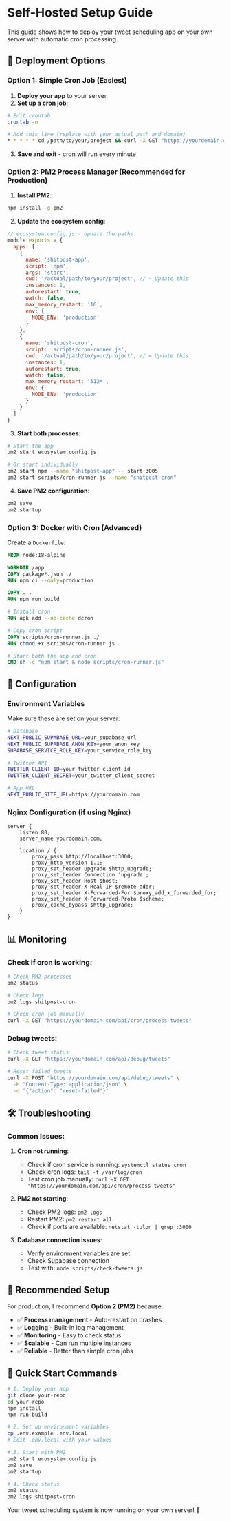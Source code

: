 # Self-Hosted Setup Guide

This guide shows how to deploy your tweet scheduling app on your own server with automatic cron processing.

## 🚀 Deployment Options

### **Option 1: Simple Cron Job (Easiest)**

1. **Deploy your app** to your server
2. **Set up a cron job**:

```bash
# Edit crontab
crontab -e

# Add this line (replace with your actual path and domain)
* * * * * cd /path/to/your/project && curl -X GET "https://yourdomain.com/api/cron/process-tweets" >/dev/null 2>&1
```

3. **Save and exit** - cron will run every minute

### **Option 2: PM2 Process Manager (Recommended for Production)**

1. **Install PM2**:
```bash
npm install -g pm2
```

2. **Update the ecosystem config**:
```javascript
// ecosystem.config.js - Update the paths
module.exports = {
  apps: [
    {
      name: 'shitpost-app',
      script: 'npm',
      args: 'start',
      cwd: '/actual/path/to/your/project', // ← Update this
      instances: 1,
      autorestart: true,
      watch: false,
      max_memory_restart: '1G',
      env: {
        NODE_ENV: 'production'
      }
    },
    {
      name: 'shitpost-cron',
      script: 'scripts/cron-runner.js',
      cwd: '/actual/path/to/your/project', // ← Update this
      instances: 1,
      autorestart: true,
      watch: false,
      max_memory_restart: '512M',
      env: {
        NODE_ENV: 'production'
      }
    }
  ]
}
```

3. **Start both processes**:
```bash
# Start the app
pm2 start ecosystem.config.js

# Or start individually
pm2 start npm --name "shitpost-app" -- start 3005
pm2 start scripts/cron-runner.js --name "shitpost-cron"
```

4. **Save PM2 configuration**:
```bash
pm2 save
pm2 startup
```

### **Option 3: Docker with Cron (Advanced)**

Create a `Dockerfile`:
```dockerfile
FROM node:18-alpine

WORKDIR /app
COPY package*.json ./
RUN npm ci --only=production

COPY . .
RUN npm run build

# Install cron
RUN apk add --no-cache dcron

# Copy cron script
COPY scripts/cron-runner.js ./
RUN chmod +x scripts/cron-runner.js

# Start both the app and cron
CMD sh -c "npm start & node scripts/cron-runner.js"
```

## 🔧 Configuration

### **Environment Variables**
Make sure these are set on your server:

```bash
# Database
NEXT_PUBLIC_SUPABASE_URL=your_supabase_url
NEXT_PUBLIC_SUPABASE_ANON_KEY=your_anon_key
SUPABASE_SERVICE_ROLE_KEY=your_service_role_key

# Twitter API
TWITTER_CLIENT_ID=your_twitter_client_id
TWITTER_CLIENT_SECRET=your_twitter_client_secret

# App URL
NEXT_PUBLIC_SITE_URL=https://yourdomain.com
```

### **Nginx Configuration** (if using Nginx)
```nginx
server {
    listen 80;
    server_name yourdomain.com;

    location / {
        proxy_pass http://localhost:3000;
        proxy_http_version 1.1;
        proxy_set_header Upgrade $http_upgrade;
        proxy_set_header Connection 'upgrade';
        proxy_set_header Host $host;
        proxy_set_header X-Real-IP $remote_addr;
        proxy_set_header X-Forwarded-For $proxy_add_x_forwarded_for;
        proxy_set_header X-Forwarded-Proto $scheme;
        proxy_cache_bypass $http_upgrade;
    }
}
```

## 📊 Monitoring

### **Check if cron is working**:
```bash
# Check PM2 processes
pm2 status

# Check logs
pm2 logs shitpost-cron

# Check cron job manually
curl -X GET "https://yourdomain.com/api/cron/process-tweets"
```

### **Debug tweets**:
```bash
# Check tweet status
curl -X GET "https://yourdomain.com/api/debug/tweets"

# Reset failed tweets
curl -X POST "https://yourdomain.com/api/debug/tweets" \
  -H "Content-Type: application/json" \
  -d '{"action": "reset-failed"}'
```

## 🛠️ Troubleshooting

### **Common Issues**:

1. **Cron not running**:
   - Check if cron service is running: `systemctl status cron`
   - Check cron logs: `tail -f /var/log/cron`
   - Test cron job manually: `curl -X GET "https://yourdomain.com/api/cron/process-tweets"`

2. **PM2 not starting**:
   - Check PM2 logs: `pm2 logs`
   - Restart PM2: `pm2 restart all`
   - Check if ports are available: `netstat -tulpn | grep :3000`

3. **Database connection issues**:
   - Verify environment variables are set
   - Check Supabase connection
   - Test with: `node scripts/check-tweets.js`

## 🎯 **Recommended Setup**

For production, I recommend **Option 2 (PM2)** because:
- ✅ **Process management** - Auto-restart on crashes
- ✅ **Logging** - Built-in log management
- ✅ **Monitoring** - Easy to check status
- ✅ **Scalable** - Can run multiple instances
- ✅ **Reliable** - Better than simple cron jobs

## 📝 Quick Start Commands

```bash
# 1. Deploy your app
git clone your-repo
cd your-repo
npm install
npm run build

# 2. Set up environment variables
cp .env.example .env.local
# Edit .env.local with your values

# 3. Start with PM2
pm2 start ecosystem.config.js
pm2 save
pm2 startup

# 4. Check status
pm2 status
pm2 logs shitpost-cron
```

Your tweet scheduling system is now running on your own server! 🎉

